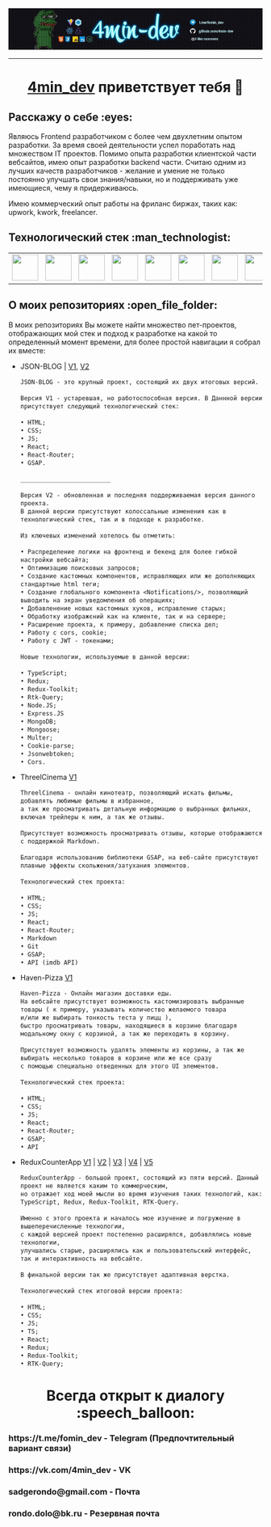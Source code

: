 <div align="center">
  <img src="https://github.com/4min-dev/4min-dev-logo/blob/main/coldStyle.gif" alt="4min_dev"/>
</div>

<hr/>

<h1 align="center"><a href="https://github.com/4min-dev">4min_dev</a> приветствует тебя 🦝</h1>

<h2>Расскажу о себе :eyes:</h2>

Являюсь Frontend разработчиком с более чем двухлетним опытом разработки. 
За время своей деятельности успел поработать над множеством IT проектов. 
Помимо опыта разработки клиентской части вебсайтов, имею опыт разработки backend части. 
Считаю одним из лучших качеств разработчиков - желание и умение не только постоянно улучшать свои знания/навыки, но и поддерживать уже имеющиеся, чему я придерживаюсь.

Имею коммерческий опыт работы на фриланс биржах, таких как: upwork, kwork, freelancer.

<h2>Технологический стек :man_technologist:</h2>
<table>
  <tr>
    <td><img width="52" height="52" src="https://cdn.jsdelivr.net/gh/devicons/devicon@latest/icons/html5/html5-original.svg" /></td>
    <td><img width="52" height="52" src="https://cdn.jsdelivr.net/gh/devicons/devicon@latest/icons/css3/css3-original.svg" /></td>
    <td><img width="52" height="52" src="https://cdn.jsdelivr.net/gh/devicons/devicon@latest/icons/javascript/javascript-original.svg" /></td>
    <td><img width="52" height="52" src="https://cdn.jsdelivr.net/gh/devicons/devicon@latest/icons/typescript/typescript-original.svg" /></td>
    <td><img width="52" height="52" src="https://cdn.jsdelivr.net/gh/devicons/devicon@latest/icons/react/react-original.svg" /></td>
    <td><img width="52" height="52" src="https://cdn.jsdelivr.net/gh/devicons/devicon@latest/icons/redux/redux-original.svg" /></td>
    <td><img width="52" height="52" src="https://cdn.jsdelivr.net/gh/devicons/devicon@latest/icons/nodejs/nodejs-original.svg" /></td>
    <td><img width="52" height="52" src="https://cdn.jsdelivr.net/gh/devicons/devicon@latest/icons/express/express-original.svg" /></td>
    <td><img width="52" height="52" src="https://cdn.jsdelivr.net/gh/devicons/devicon@latest/icons/mongodb/mongodb-original.svg" /></td>
    <td><img width="52" height="52" src="https://cdn.jsdelivr.net/gh/devicons/devicon@latest/icons/mongoose/mongoose-original-wordmark.svg" /></td>
    <td><img width="52" height="52" src="https://cdn.jsdelivr.net/gh/devicons/devicon@latest/icons/figma/figma-original.svg" /></td>
    <td><img width="52" height="52" src="https://cdn.jsdelivr.net/gh/devicons/devicon@latest/icons/photoshop/photoshop-original.svg" /></td>
    <td><img width="52" height="52" src="https://cdn.jsdelivr.net/gh/devicons/devicon@latest/icons/vitejs/vitejs-original.svg" /></td>
    <td><img width="52" height="52" src="https://cdn.jsdelivr.net/gh/devicons/devicon@latest/icons/webpack/webpack-original.svg" /></td>
  </tr>
</table>

<h2>О моих репозиториях :open_file_folder:</h2>
В моих репозиториях Вы можете найти множество пет-проектов, отображающих мой стек и подход к разработке на какой то определенный момент времени,
для более простой навигации я собрал их вместе:

- JSON-BLOG | [V1](https://github.com/4min-dev/JSON-BLOG-V1), [V2](https://github.com/4min-dev/JSON-BLOG-V2)

      JSON-BLOG - это крупный проект, состоящий их двух итоговых версий.

      Версия V1 - устаревшая, но работоспособная версия. В Даннной версии присутствует следующий технологический стек:

      • HTML;
      • CSS;
      • JS;
      • React;
      • React-Router;
      • GSAP.

      _________________________

      Версия V2 - обновленная и последняя поддерживаемая версия данного проекта.
      В данной версии присутствуют колоссальные изменения как в технологический стек, так и в подходе к разработке.

      Из ключевых изменений хотелось бы отметить:
  
      • Распределение логики на фронтенд и бекенд для более гибкой настройки вебсайта;
      • Оптимизацию поисковых запросов;
      • Создание кастомных компонентов, исправляющих или же дополняющих стандартные html теги;
      • Создание глобального компонента <Notifications/>, позволяющий выводить на экран уведомления об операциях;
      • Добавленение новых кастомных хуков, исправление старых;
      • Обработку изображєний как на клиенте, так и на сервере;
      • Расширение проекта, к примеру, добавление списка дел;
      • Работу с cors, cookie;
      • Работу с JWT - токенами;

      Новые технологии, используемые в данной версии:

      • TypeScript;
      • Redux;
      • Redux-Toolkit;
      • Rtk-Query;
      • Node.JS;
      • Express.JS
      • MongoDB;
      • Mongoose;
      • Multer;
      • Cookie-parse;
      • Jsonwebtoken;
      • Cors.


- ThreelCinema [V1](https://github.com/4min-dev/ThreelCinema_V1)

      ThreelCinema - онлайн кинотеатр, позволяющий искать фильмы, добавлять любимые фильмы в избранное,
      а так же просматривать детальную информацию о выбранных фильмах, включая трейлеры к ним, а так же отзывы.

      Присутствует возможность просматривать отзывы, которые отображаются с поддержкой Markdown.

      Благодаря использованию библиотеки GSAP, на веб-сайте присутствуют плавные эффекты скольжения/затухания элементов.

      Технологический стек проекта:

      • HTML;
      • CSS;
      • JS;
      • React;
      • React-Router;
      • Markdown
      • Git
      • GSAP;
      • API (imdb API)

- Haven-Pizza [V1](https://github.com/4min-dev/HavenPizza_V1)

      Haven-Pizza - Онлайн магазин доставки еды.
      На вебсайте присутствует возможность кастомизировать выбранные товары ( к примеру, указывать количество желаемого товара
      и/или же выбирать тонкость теста у пицц ),
      быстро просматривать товары, находящиеся в корзине благодаря модальному окну с корзиной, а так же переходить в корзину.

      Присутствует возможность удалять элементы из корзины, а так же выбирать несколько товаров в корзине или же все сразу
      с помощью специально отведенных для этого UI элементов.

      Технологический стек проекта:

      • HTML;
      • CSS;
      • JS;
      • React;
      • React-Router;
      • GSAP;
      • API

- ReduxCounterApp [V1](https://github.com/4min-dev/ReduxCounterApp_V1) | [V2](https://github.com/4min-dev/ReduxCounterApp_V2) | [V3](https://github.com/4min-dev/ReduxCounterApp_V3) | [V4](https://github.com/4min-dev/ReduxCounterApp_V4) | [V5](https://github.com/4min-dev/ReduxCounterApp_V5)

      ReduxCounterApp - большой проект, состоящий из пяти версий. Данный проект не является каким то коммерческим,
      но отражает ход моей мысли во время изучения таких технологий, как: TypeScript, Redux, Redux-Toolkit, RTK-Query.

      Именно с этого проекта и началось мое изучение и погружение в вышеперечисленные технологии,
      с каждой версией проект постепенно расширялся, добавлялись новые технологии,
      улучшались старые, расширялись как и пользовательский интерфейс, так и интерактивность на вебсайте.

      В финальной версии так же присутствует адаптивная верстка.

      Технологический стек итоговой версии проекта:

      • HTML;
      • CSS;
      • JS;
      • TS;
      • React;
      • Redux;
      • Redux-Toolkit;
      • RTK-Query;

<h1 align="Center">Всегда открыт к диалогу :speech_balloon:</h1>

<h3>https://t.me/fomin_dev - Telegram (Предпочтительный вариант связи)</h3>
<h3>https://vk.com/4min_dev - VK</h3>
<h3>sadgerondo@gmail.com - Почта</h3>
<h3>rondo.dolo@bk.ru - Резервная почта</h3>
